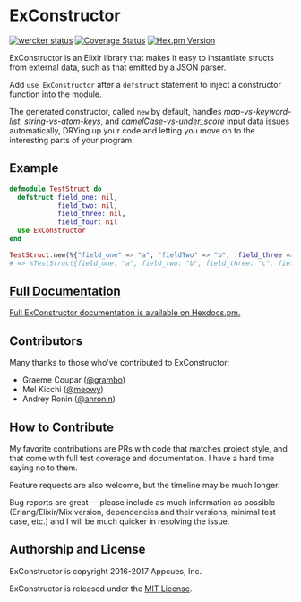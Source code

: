 # ExConstructor

[![wercker status](https://app.wercker.com/status/f2dbf92012667da4ac8511f619da4429/s/master "wercker status")](https://app.wercker.com/project/bykey/f2dbf92012667da4ac8511f619da4429)
[![Coverage Status](https://coveralls.io/repos/github/appcues/exconstructor/badge.svg?branch=master)](https://coveralls.io/github/appcues/exconstructor?branch=master)
[![Hex.pm Version](http://img.shields.io/hexpm/v/exconstructor.svg?style=flat)](https://hex.pm/packages/exconstructor)

ExConstructor is an Elixir library that makes it easy to instantiate
structs from external data, such as that emitted by a JSON parser.

Add `use ExConstructor` after a `defstruct` statement to inject
a constructor function into the module.

The generated constructor, called `new` by default,
handles *map-vs-keyword-list*, *string-vs-atom-keys*, and
*camelCase-vs-under_score* input data issues automatically,
DRYing up your code and letting you move on to the interesting
parts of your program.

## Example

```elixir
defmodule TestStruct do
  defstruct field_one: nil,
            field_two: nil,
            field_three: nil,
            field_four: nil
  use ExConstructor
end

TestStruct.new(%{"field_one" => "a", "fieldTwo" => "b", :field_three => "c", :FieldFour => "d"})
# => %TestStruct{field_one: "a", field_two: "b", field_three: "c", field_four: "d"}
```

## [Full Documentation](http://hexdocs.pm/exconstructor/ExConstructor.html)

[Full ExConstructor documentation is available on
Hexdocs.pm.](http://hexdocs.pm/exconstructor/ExConstructor.html)


## Contributors

Many thanks to those who've contributed to ExConstructor:

* Graeme Coupar ([@grambo](https://github.com/grambo))
* Mel Kicchi ([@meowy](https://github.com/meowy))
* Andrey Ronin ([@anronin](https://github.com/anronin))


## How to Contribute

My favorite contributions are PRs with code that matches project style,
and that come with full test coverage and documentation.  I have a hard
time saying no to them.

Feature requests are also welcome, but the timeline may be much longer.

Bug reports are great -- please include as much information as possible
(Erlang/Elixir/Mix version, dependencies and their versions, minimal
test case, etc.) and I will be much quicker in resolving the issue.


## Authorship and License

ExConstructor is copyright 2016-2017 Appcues, Inc.

ExConstructor is released under the
[MIT License](https://github.com/appcues/exconstructor/blob/master/LICENSE.txt).

